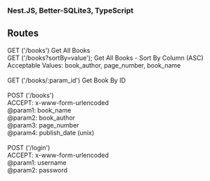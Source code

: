 ### Nest.JS, Better-SQLite3, TypeScript

## Routes
GET ('/books') Get All Books<br>
GET ('/books?sortBy=value'); Get All Books - Sort By Column (ASC) <br>
Acceptable Values: book_author, page_number, book_name <br>
<br>
GET ('/books/:param_id') Get Book By ID<br>
<br>
POST ('/books') <br>
ACCEPT: x-www-form-urlencoded <br>
@param1: book_name<br>
@param2: book_author<br>
@param3: page_number<br>
@param4: publish_date (unix)<br>
<br>
POST ('/login') <br>
ACCEPT: x-www-form-urlencoded<br>
@param1: username<br>
@param2: password<br>
